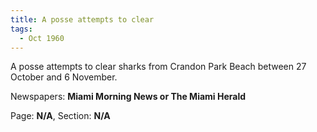 ```yaml
---  
title: A posse attempts to clear  
tags:  
  - Oct 1960  
---  
```

  
A posse attempts to clear sharks from Crandon Park Beach between 27 October and 6 November.  
  
Newspapers: **Miami Morning News or The Miami Herald**  
  
Page: **N/A**, Section: **N/A** 
